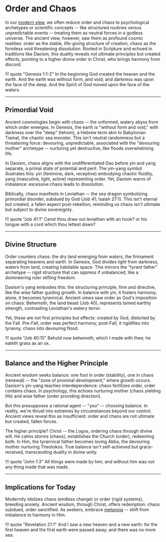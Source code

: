 # Order and Chaos

<!--
Lord Jesus Christ, Son of God
Have mercy on me, a sinner

Protect me from the evil one.
Enlighten my mind and my heart so that your wisdom may be revealed and articulated, all for your glory.

Lord Jesus Christ, Son of God
Have mercy on me, a sinner 
-->

In our [modern view](../modern-views/index.md), we often reduce order and chaos to psychological archetypes or scientific concepts -- like structured routines versus unpredictable events -- treating them as neutral forces in a godless universe. The ancient view, however, saw them as profound cosmic realities: order as the stable, life-giving structure of creation, chaos as the formless void threatening dissolution. Rooted in Scripture and echoed in traditions like Daoism, this duality reveals not ultimate principles but created effects, pointing to a higher divine order in Christ, who brings harmony from discord.

!!! quote "Genesis 1:1-2"
    In the beginning God created the heaven and the earth. And the earth was without form, and void; and darkness was upon the face of the deep. And the Spirit of God moved upon the face of the waters.




---

## Primordial Void

Ancient cosmologies begin with chaos -- the unformed, watery abyss from which order emerges. In Genesis, the earth is "without form and void," with darkness over the "deep" (tehom), a Hebrew term akin to Babylonian Tiamat, the chaotic sea monster. This isn't neutral randomness but a threatening force: devouring, unpredictable, associated with the "devouring mother" archetype -- nurturing yet destructive, like floods overwhelming life.

In Daoism, chaos aligns with the undifferentiated Dao before yin and yang separate, a primal state of potential and peril. The yin-yang symbol illustrates this: yin (feminine, dark, receptive) embodying chaotic fluidity, yang (masculine, light, active) representing order. Yet, Daoism warns of imbalance: excessive chaos leads to dissolution.

Biblically, chaos manifests in Leviathan -- the sea dragon symbolizing primordial disorder, subdued by God (Job 41; Isaiah 27:1). This isn't eternal but created, a fallen aspect post-rebellion, reminding us chaos isn't ultimate but subject to divine sovereignty.

!!! quote "Job 41:1"
    Canst thou draw out leviathan with an hook? or his tongue with a cord which thou lettest down?




---

## Divine Structure

Order counters chaos: the dry land emerging from waters, the firmament separating heavens and earth. In Genesis, God divides light from darkness, waters from land, creating habitable space. This mirrors the "tyrant father" archetype -- rigid structure that can oppress if unbalanced, like a domineering ruler stifling freedom.

Daoism's yang embodies this: the structuring principle, firm and directive, like the wise father guiding growth. In balance with yin, it fosters harmony; alone, it becomes tyrannical. Ancient views saw order as God's imposition on chaos: Behemoth, the land beast (Job 40), represents tamed earthly strength, contrasting Leviathan's watery terror.

Yet, these are not first principles but effects: created by God, distorted by the Fall. Pre-Fall, order was perfect harmony; post-Fall, it rigidifies into tyranny, chaos into devouring flood.

!!! quote "Job 40:15"
    Behold now behemoth, which I made with thee; he eateth grass as an ox.




---

## Balance and the Higher Principle

Ancient wisdom seeks balance: one foot in order (stability), one in chaos (renewal) -- the "zone of proximal development," where growth occurs. Daoism's yin-yang teaches interdependence: chaos fertilizes order, order contains chaos. In psychology, this echoes nurturing mother (chaos yielding life) and wise father (order providing direction).

But this presupposes a rational agent -- "you" -- choosing balance. In reality, we're thrust into extremes by circumstances beyond our control. Ancient views reveal this as insufficient: order and chaos are not ultimate but created, fallen forces.

The higher principle? Christ -- the Logos, ordering chaos through divine will. He calms storms (chaos), establishes the Church (order), redeeming both. In Him, the tyrannical father becomes loving Abba, the devouring mother nurturing Theotokos. True balance isn't self-achieved but grace-received, transcending duality in divine unity.

!!! quote "John 1:3"
    All things were made by him; and without him was not any thing made that was made.




---

## Implications for Today

Modernity idolizes chaos (endless change) or order (rigid systems), breeding anxiety. Ancient wisdom, through Christ, offers redemption: chaos subdued, order sanctified. As seekers, embrace [metanoia](metanoia.md) -- shift from imbalance to harmony in Him.

!!! quote "Revelation 21:1"
    And I saw a new heaven and a new earth: for the first heaven and the first earth were passed away; and there was no more sea.



